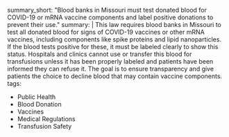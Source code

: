 summary_short: "Blood banks in Missouri must test donated blood for COVID-19 or mRNA vaccine components and label positive donations to prevent their use."
summary: |
  This law requires blood banks in Missouri to test all donated blood for signs of COVID-19 vaccines or other mRNA vaccines, including components like spike proteins and lipid nanoparticles. If the blood tests positive for these, it must be labeled clearly to show this status. Hospitals and clinics cannot use or transfer this blood for transfusions unless it has been properly labeled and patients have been informed they can refuse it. The goal is to ensure transparency and give patients the choice to decline blood that may contain vaccine components.
tags:
  - Public Health
  - Blood Donation
  - Vaccines
  - Medical Regulations
  - Transfusion Safety
